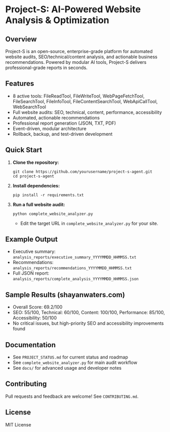 # Project-S: AI-Powered Website Analysis & Optimization

## Overview
Project-S is an open-source, enterprise-grade platform for automated website audits, SEO/technical/content analysis, and actionable business recommendations. Powered by modular AI tools, Project-S delivers professional-grade reports in seconds.

## Features
- 8 active tools: FileReadTool, FileWriteTool, WebPageFetchTool, FileSearchTool, FileInfoTool, FileContentSearchTool, WebApiCallTool, WebSearchTool
- Full website audits: SEO, technical, content, performance, accessibility
- Automated, actionable recommendations
- Professional report generation (JSON, TXT, PDF)
- Event-driven, modular architecture
- Rollback, backup, and test-driven development

## Quick Start
1. **Clone the repository:**
   ```
   git clone https://github.com/yourusername/project-s-agent.git
   cd project-s-agent
   ```
2. **Install dependencies:**
   ```
   pip install -r requirements.txt
   ```
3. **Run a full website audit:**
   ```
   python complete_website_analyzer.py
   ```
   - Edit the target URL in `complete_website_analyzer.py` for your site.

## Example Output
- Executive summary: `analysis_reports/executive_summary_YYYYMMDD_HHMMSS.txt`
- Recommendations: `analysis_reports/recommendations_YYYYMMDD_HHMMSS.txt`
- Full JSON report: `analysis_reports/complete_analysis_YYYYMMDD_HHMMSS.json`

## Sample Results (shayanwaters.com)
- Overall Score: 69.2/100
- SEO: 55/100, Technical: 60/100, Content: 100/100, Performance: 85/100, Accessibility: 50/100
- No critical issues, but high-priority SEO and accessibility improvements found

## Documentation
- See `PROJECT_STATUS.md` for current status and roadmap
- See `complete_website_analyzer.py` for main audit workflow
- See `docs/` for advanced usage and developer notes

## Contributing
Pull requests and feedback are welcome! See `CONTRIBUTING.md`.

## License
MIT License